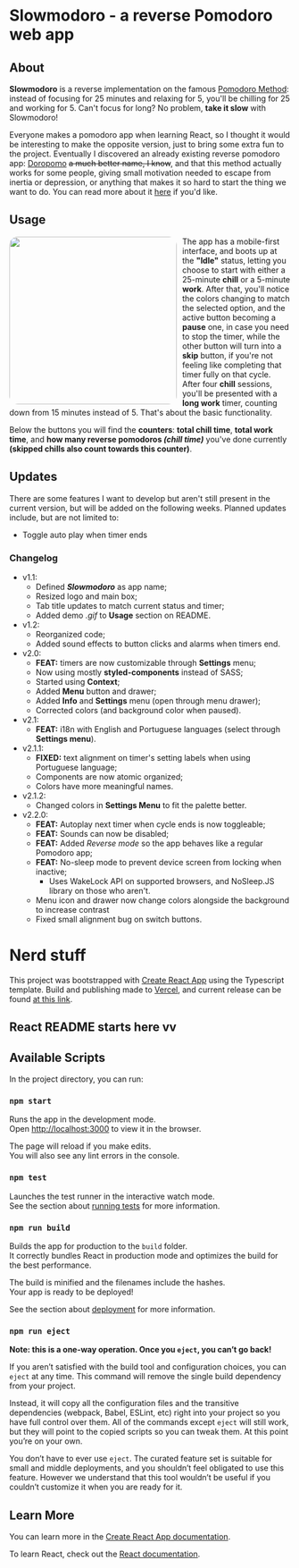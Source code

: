 # Slowmodoro - a reverse Pomodoro web app

## About
**Slowmodoro** is a reverse implementation on the famous [Pomodoro Method](https://www.techtarget.com/whatis/definition/pomodoro-technique): instead of focusing for 25 minutes and relaxing for 5, you'll be chilling for 25 and working for 5. Can't focus for long? No problem, **take it slow** with Slowmodoro!

Everyone makes a pomodoro app when learning React, so I thought it would be interesting to make the opposite version, just to bring some extra fun to the project. Eventually I discovered an already existing reverse pomodoro app: [Doropomo](https://doropomo.app/) ~~a much better name, I know~~, and that this method actually works for some people, giving small motivation needed to escape from inertia or depression, or anything that makes it so hard to start the thing we want to do. You can read more about it [here](https://www.tiimoapp.com/blog/reverse-pomodoro-technique/) if you'd like.
## Usage
<img style="float: left; height: 300px; margin-right: 10px; border-radius: 15px" src="public/demo.gif" />

The app has a mobile-first interface, and boots up at the **"Idle"** status, letting you choose to start with either a 25-minute **chill** or a 5-minute **work**. After that, you'll notice the colors changing to match the selected option, and the active button becoming a **pause** one, in case you need to stop the timer, while the other button will turn into a **skip** button, if you're not feeling like completing that timer fully on that cycle. After four **chill** sessions, you'll be presented with a **long work** timer, counting down from 15 minutes instead of 5. That's about the basic functionality.

Below the buttons you will find the **counters**: **total chill time**, **total work time**, and **how many reverse pomodoros _(chill time)_** you've done currently **(skipped chills also count towards this counter)**.

## Updates

There are some features I want to develop but aren't still present in the current version, but will be added on the following weeks. Planned updates include, but are not limited to:
- Toggle auto play when timer ends

### Changelog
- v1.1:
  - Defined **_Slowmodoro_** as app name;
  - Resized logo and main box;
  - Tab title updates to match current status and timer;
  - Added demo *.gif* to **Usage** section on README.
- v1.2:
  - Reorganized code;
  - Added sound effects to button clicks and alarms when timers end.
- v2.0:
  - **FEAT:** timers are now customizable through **Settings** menu;
  - Now using mostly **styled-components** instead of SASS;
  - Started using **Context**;
  - Added **Menu** button and drawer;
  - Added **Info** and **Settings** menu (open through menu drawer);
  - Corrected colors (and background color when paused).
- v2.1:
  - **FEAT:** i18n with English and Portuguese languages (select through **Settings menu**).
- v2.1.1:
  - **FIXED:** text alignment on timer's setting labels when using Portuguese language;
  - Components are now atomic organized;
  - Colors have more meaningful names.
- v2.1.2:
  - Changed colors in **Settings Menu** to fit the palette better.
- v2.2.0:
  - **FEAT:** Autoplay next timer when cycle ends is now toggleable;
  - **FEAT:** Sounds can now be disabled;
  - **FEAT:** Added *Reverse mode* so the app behaves like a regular Pomodoro app;
  - **FEAT:** No-sleep mode to prevent device screen from locking when inactive;
    - Uses WakeLock API on supported browsers, and NoSleep.JS library on those who aren't.
  - Menu icon and drawer now change colors alongside the background to increase contrast
  - Fixed small alignment bug on switch buttons.

# Nerd stuff


This project was bootstrapped with [Create React App](https://github.com/facebook/create-react-app) using the Typescript template. Build and publishing made to [Vercel](https://vercel.com), and current release can be found [at this link](https://slowmodoro.vercel.app/).

## React README starts here vv

## Available Scripts

In the project directory, you can run:

### `npm start`

Runs the app in the development mode.\
Open [http://localhost:3000](http://localhost:3000) to view it in the browser.

The page will reload if you make edits.\
You will also see any lint errors in the console.

### `npm test`

Launches the test runner in the interactive watch mode.\
See the section about [running tests](https://facebook.github.io/create-react-app/docs/running-tests) for more information.

### `npm run build`

Builds the app for production to the `build` folder.\
It correctly bundles React in production mode and optimizes the build for the best performance.

The build is minified and the filenames include the hashes.\
Your app is ready to be deployed!

See the section about [deployment](https://facebook.github.io/create-react-app/docs/deployment) for more information.

### `npm run eject`

**Note: this is a one-way operation. Once you `eject`, you can’t go back!**

If you aren’t satisfied with the build tool and configuration choices, you can `eject` at any time. This command will remove the single build dependency from your project.

Instead, it will copy all the configuration files and the transitive dependencies (webpack, Babel, ESLint, etc) right into your project so you have full control over them. All of the commands except `eject` will still work, but they will point to the copied scripts so you can tweak them. At this point you’re on your own.

You don’t have to ever use `eject`. The curated feature set is suitable for small and middle deployments, and you shouldn’t feel obligated to use this feature. However we understand that this tool wouldn’t be useful if you couldn’t customize it when you are ready for it.

## Learn More

You can learn more in the [Create React App documentation](https://facebook.github.io/create-react-app/docs/getting-started).

To learn React, check out the [React documentation](https://reactjs.org/).
